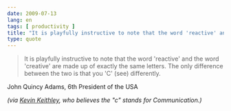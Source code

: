 ```yaml
---
date: 2009-07-13
lang: en
tags: [ productivity ]
title: "It is playfully instructive to note that the word 'reactive' and the"
type: quote
---
```


> It is playfully instructive to note that the word 'reactive' and the
> word 'creative' are made up of exactly the same letters. The only
> difference between the two is that you 'C' (see) differently.

John Quincy Adams, 6th President of the USA

*(via [Kevin Keithley](http://posterous.com/people/Q9f5xDhL5n), who believes the "c" stands for Communication.)*

